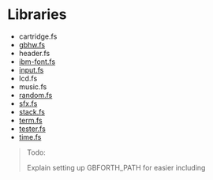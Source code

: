 # Libraries

- cartridge.fs
- [gbhw.fs](./libs/gbhw.md)
- header.fs
- [ibm-font.fs](./libs/ibm-font.md)
- [input.fs](./libs/input.md)
- lcd.fs
- music.fs
- [random.fs](./libs/random.md)
- [sfx.fs](./libs/sfx.md)
- [stack.fs](./libs/stack.md)
- [term.fs](./libs/term.md)
- [tester.fs](./libs/tester.md)
- [time.fs](./libs/time.md)

> Todo:
>
> Explain setting up GBFORTH_PATH for easier including
